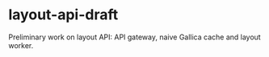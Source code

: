 # layout-api-draft
Preliminary work on layout API: API gateway, naive Gallica cache and layout worker.
